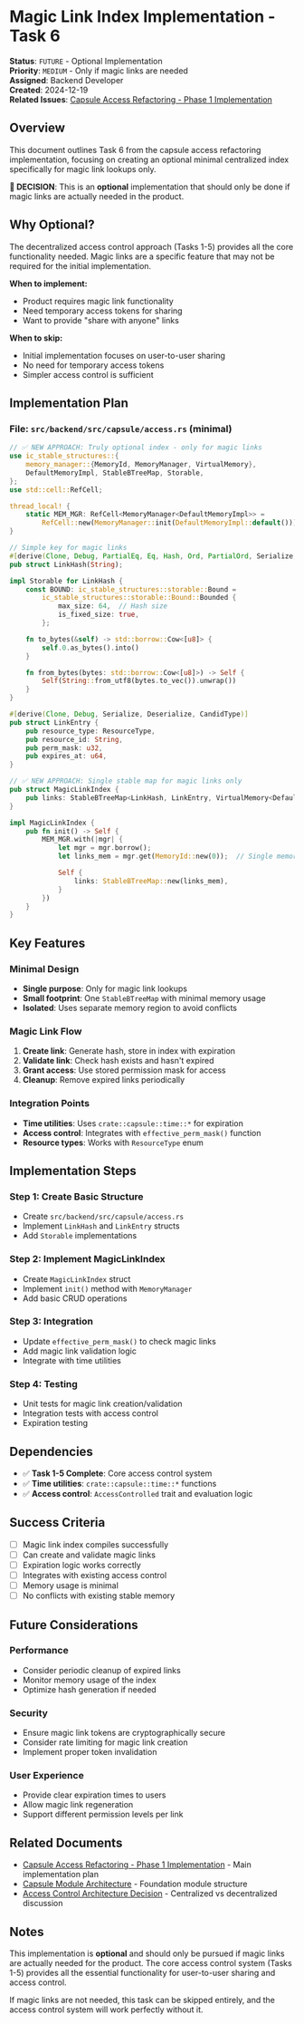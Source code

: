 # Magic Link Index Implementation - Task 6

**Status**: `FUTURE` - Optional Implementation  
**Priority**: `MEDIUM` - Only if magic links are needed  
**Assigned**: Backend Developer  
**Created**: 2024-12-19  
**Related Issues**: [Capsule Access Refactoring - Phase 1 Implementation](../open/name-titile/capsule-access-refactoring.md)

## Overview

This document outlines Task 6 from the capsule access refactoring implementation, focusing on creating an optional minimal centralized index specifically for magic link lookups only.

**🎯 DECISION**: This is an **optional** implementation that should only be done if magic links are actually needed in the product.

## Why Optional?

The decentralized access control approach (Tasks 1-5) provides all the core functionality needed. Magic links are a specific feature that may not be required for the initial implementation.

**When to implement:**

- Product requires magic link functionality
- Need temporary access tokens for sharing
- Want to provide "share with anyone" links

**When to skip:**

- Initial implementation focuses on user-to-user sharing
- No need for temporary access tokens
- Simpler access control is sufficient

## Implementation Plan

### **File**: `src/backend/src/capsule/access.rs` (minimal)

```rust
// ✅ NEW APPROACH: Truly optional index - only for magic links
use ic_stable_structures::{
    memory_manager::{MemoryId, MemoryManager, VirtualMemory},
    DefaultMemoryImpl, StableBTreeMap, Storable,
};
use std::cell::RefCell;

thread_local! {
    static MEM_MGR: RefCell<MemoryManager<DefaultMemoryImpl>> =
        RefCell::new(MemoryManager::init(DefaultMemoryImpl::default()));
}

// Simple key for magic links
#[derive(Clone, Debug, PartialEq, Eq, Hash, Ord, PartialOrd, Serialize, Deserialize, CandidType)]
pub struct LinkHash(String);

impl Storable for LinkHash {
    const BOUND: ic_stable_structures::storable::Bound =
        ic_stable_structures::storable::Bound::Bounded {
            max_size: 64,  // Hash size
            is_fixed_size: true,
        };

    fn to_bytes(&self) -> std::borrow::Cow<[u8]> {
        self.0.as_bytes().into()
    }

    fn from_bytes(bytes: std::borrow::Cow<[u8]>) -> Self {
        Self(String::from_utf8(bytes.to_vec()).unwrap())
    }
}

#[derive(Clone, Debug, Serialize, Deserialize, CandidType)]
pub struct LinkEntry {
    pub resource_type: ResourceType,
    pub resource_id: String,
    pub perm_mask: u32,
    pub expires_at: u64,
}

// ✅ NEW APPROACH: Single stable map for magic links only
pub struct MagicLinkIndex {
    pub links: StableBTreeMap<LinkHash, LinkEntry, VirtualMemory<DefaultMemoryImpl>>,
}

impl MagicLinkIndex {
    pub fn init() -> Self {
        MEM_MGR.with(|mgr| {
            let mgr = mgr.borrow();
            let links_mem = mgr.get(MemoryId::new(0));  // Single memory region

            Self {
                links: StableBTreeMap::new(links_mem),
            }
        })
    }
}
```

## Key Features

### **Minimal Design**

- **Single purpose**: Only for magic link lookups
- **Small footprint**: One `StableBTreeMap` with minimal memory usage
- **Isolated**: Uses separate memory region to avoid conflicts

### **Magic Link Flow**

1. **Create link**: Generate hash, store in index with expiration
2. **Validate link**: Check hash exists and hasn't expired
3. **Grant access**: Use stored permission mask for access
4. **Cleanup**: Remove expired links periodically

### **Integration Points**

- **Time utilities**: Uses `crate::capsule::time::*` for expiration
- **Access control**: Integrates with `effective_perm_mask()` function
- **Resource types**: Works with `ResourceType` enum

## Implementation Steps

### **Step 1: Create Basic Structure**

- Create `src/backend/src/capsule/access.rs`
- Implement `LinkHash` and `LinkEntry` structs
- Add `Storable` implementations

### **Step 2: Implement MagicLinkIndex**

- Create `MagicLinkIndex` struct
- Implement `init()` method with `MemoryManager`
- Add basic CRUD operations

### **Step 3: Integration**

- Update `effective_perm_mask()` to check magic links
- Add magic link validation logic
- Integrate with time utilities

### **Step 4: Testing**

- Unit tests for magic link creation/validation
- Integration tests with access control
- Expiration testing

## Dependencies

- ✅ **Task 1-5 Complete**: Core access control system
- ✅ **Time utilities**: `crate::capsule::time::*` functions
- ✅ **Access control**: `AccessControlled` trait and evaluation logic

## Success Criteria

- [ ] Magic link index compiles successfully
- [ ] Can create and validate magic links
- [ ] Expiration logic works correctly
- [ ] Integrates with existing access control
- [ ] Memory usage is minimal
- [ ] No conflicts with existing stable memory

## Future Considerations

### **Performance**

- Consider periodic cleanup of expired links
- Monitor memory usage of the index
- Optimize hash generation if needed

### **Security**

- Ensure magic link tokens are cryptographically secure
- Consider rate limiting for magic link creation
- Implement proper token invalidation

### **User Experience**

- Provide clear expiration times to users
- Allow magic link regeneration
- Support different permission levels per link

## Related Documents

- [Capsule Access Refactoring - Phase 1 Implementation](../open/name-titile/capsule-access-refactoring.md) - Main implementation plan
- [Capsule Module Architecture](../../architecture/capsule-module-architecture.md) - Foundation module structure
- [Access Control Architecture Decision](../open/access-control-architecture-decision.md) - Centralized vs decentralized discussion

## Notes

This implementation is **optional** and should only be pursued if magic links are actually needed for the product. The core access control system (Tasks 1-5) provides all the essential functionality for user-to-user sharing and access control.

If magic links are not needed, this task can be skipped entirely, and the access control system will work perfectly without it.
